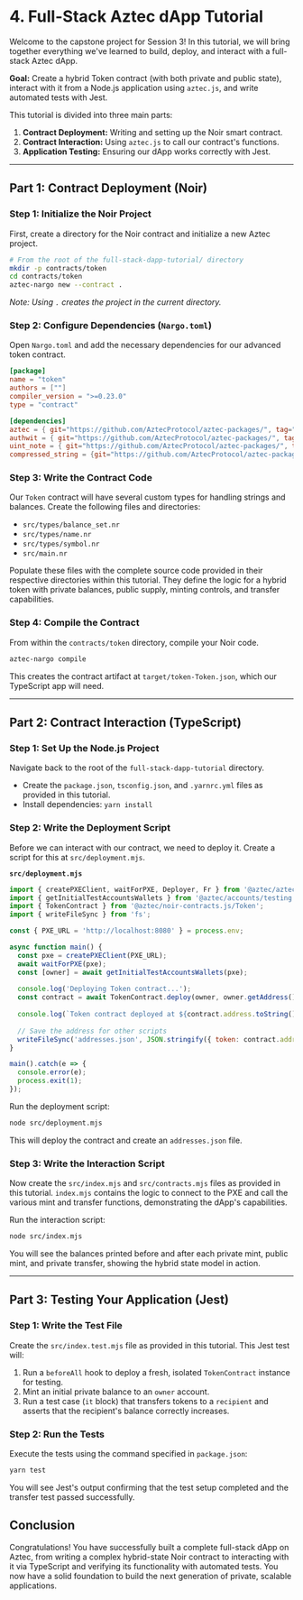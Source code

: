 # 4. Full-Stack Aztec dApp Tutorial

Welcome to the capstone project for Session 3! In this tutorial, we will bring together everything we've learned to build, deploy, and interact with a full-stack Aztec dApp.

**Goal:** Create a hybrid Token contract (with both private and public state), interact with it from a Node.js application using `aztec.js`, and write automated tests with Jest.

This tutorial is divided into three main parts:
1.  **Contract Deployment:** Writing and setting up the Noir smart contract.
2.  **Contract Interaction:** Using `aztec.js` to call our contract's functions.
3.  **Application Testing:** Ensuring our dApp works correctly with Jest.

---

## Part 1: Contract Deployment (Noir)

### Step 1: Initialize the Noir Project

First, create a directory for the Noir contract and initialize a new Aztec project.

```bash
# From the root of the full-stack-dapp-tutorial/ directory
mkdir -p contracts/token
cd contracts/token
aztec-nargo new --contract .
```
*Note: Using `.` creates the project in the current directory.*

### Step 2: Configure Dependencies (`Nargo.toml`)

Open `Nargo.toml` and add the necessary dependencies for our advanced token contract.

```toml
[package]
name = "token"
authors = [""]
compiler_version = ">=0.23.0"
type = "contract"

[dependencies]
aztec = { git="https://github.com/AztecProtocol/aztec-packages/", tag="v0.87.4", directory="noir-projects/aztec-nr/aztec" }
authwit = { git="https://github.com/AztecProtocol/aztec-packages/", tag="v0.87.4", directory="noir-projects/aztec-nr/authwit"}
uint_note = { git="https://github.com/AztecProtocol/aztec-packages/", tag="v0.87.4", directory="noir-projects/aztec-nr/uint-note" }
compressed_string = {git="https://github.com/AztecProtocol/aztec-packages/", tag="v0.87.4", directory="noir-projects/aztec-nr/compressed-string"}
```

### Step 3: Write the Contract Code

Our `Token` contract will have several custom types for handling strings and balances. Create the following files and directories:

-   `src/types/balance_set.nr`
-   `src/types/name.nr`
-   `src/types/symbol.nr`
-   `src/main.nr`

Populate these files with the complete source code provided in their respective directories within this tutorial. They define the logic for a hybrid token with private balances, public supply, minting controls, and transfer capabilities.

### Step 4: Compile the Contract

From within the `contracts/token` directory, compile your Noir code.

```bash
aztec-nargo compile
```

This creates the contract artifact at `target/token-Token.json`, which our TypeScript app will need.

---

## Part 2: Contract Interaction (TypeScript)

### Step 1: Set Up the Node.js Project

Navigate back to the root of the `full-stack-dapp-tutorial` directory.

-   Create the `package.json`, `tsconfig.json`, and `.yarnrc.yml` files as provided in this tutorial.
-   Install dependencies: `yarn install`

### Step 2: Write the Deployment Script

Before we can interact with our contract, we need to deploy it. Create a script for this at `src/deployment.mjs`.

**`src/deployment.mjs`**
```javascript
import { createPXEClient, waitForPXE, Deployer, Fr } from '@aztec/aztec.js';
import { getInitialTestAccountsWallets } from '@aztec/accounts/testing';
import { TokenContract } from '@aztec/noir-contracts.js/Token';
import { writeFileSync } from 'fs';

const { PXE_URL = 'http://localhost:8080' } = process.env;

async function main() {
  const pxe = createPXEClient(PXE_URL);
  await waitForPXE(pxe);
  const [owner] = await getInitialTestAccountsWallets(pxe);
  
  console.log('Deploying Token contract...');
  const contract = await TokenContract.deploy(owner, owner.getAddress(), 'TestToken', 'TST', 18).send().deployed();
  
  console.log(`Token contract deployed at ${contract.address.toString()}`);
  
  // Save the address for other scripts
  writeFileSync('addresses.json', JSON.stringify({ token: contract.address.toString() }));
}

main().catch(e => {
  console.error(e);
  process.exit(1);
});
```

Run the deployment script:
```bash
node src/deployment.mjs
```
This will deploy the contract and create an `addresses.json` file.

### Step 3: Write the Interaction Script

Now create the `src/index.mjs` and `src/contracts.mjs` files as provided in this tutorial. `index.mjs` contains the logic to connect to the PXE and call the various mint and transfer functions, demonstrating the dApp's capabilities.

Run the interaction script:
```bash
node src/index.mjs
```
You will see the balances printed before and after each private mint, public mint, and private transfer, showing the hybrid state model in action.

---

## Part 3: Testing Your Application (Jest)

### Step 1: Write the Test File

Create the `src/index.test.mjs` file as provided in this tutorial. This Jest test will:
1.  Run a `beforeAll` hook to deploy a fresh, isolated `TokenContract` instance for testing.
2.  Mint an initial private balance to an `owner` account.
3.  Run a test case (`it` block) that transfers tokens to a `recipient` and asserts that the recipient's balance correctly increases.

### Step 2: Run the Tests

Execute the tests using the command specified in `package.json`:

```bash
yarn test
```

You will see Jest's output confirming that the test setup completed and the transfer test passed successfully.

## Conclusion

Congratulations! You have successfully built a complete full-stack dApp on Aztec, from writing a complex hybrid-state Noir contract to interacting with it via TypeScript and verifying its functionality with automated tests. You now have a solid foundation to build the next generation of private, scalable applications. 